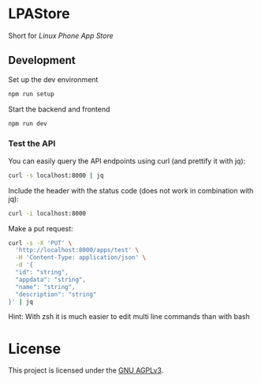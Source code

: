 # LPAStore

Short for _Linux Phone App Store_

## Development

Set up the dev environment

```bash
npm run setup
```

Start the backend and frontend

```bash
npm run dev
```

### Test the API

You can easily query the API endpoints using curl (and prettify it with jq):

```bash
curl -s localhost:8000 | jq
```

Include the header with the status code (does not work in combination with jq):

```bash
curl -i localhost:8000
```

Make a put request:

```bash
curl -s -X 'PUT' \
  'http://localhost:8000/apps/test' \
  -H 'Content-Type: application/json' \
  -d '{
  "id": "string",
  "appdata": "string",
  "name": "string",
  "description": "string"
}' | jq
```

Hint: With zsh it is much easier to edit multi line commands than with bash

# License

This project is licensed under the [GNU AGPLv3](LICENSE).
